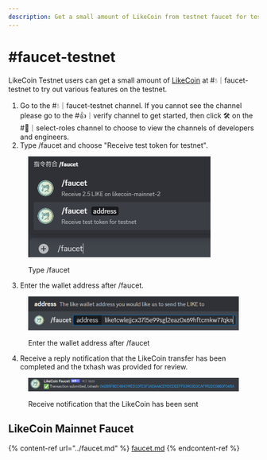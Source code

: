 ```yaml
---
description: Get a small amount of LikeCoin from testnet faucet for testing on testnet
---
```


# #faucet-testnet

LikeCoin Testnet users can get a small amount of [LikeCoin](https://like.co/) at #💧｜faucet-testnet to try out various features on the testnet.

1. Go to the #💧｜faucet-testnet channel. If you cannot see the channel please go to the #👍｜verify channel to get started, then click 🛠️ on the #🙋｜select-roles channel to choose to view the channels of developers and engineers.
2. Type /faucet and choose "Receive test token for testnet".

<figure><img src="../../.gitbook/assets/faucet-testnet 1.png" alt=""><figcaption><p>Type /faucet</p></figcaption></figure>

3. Enter the wallet address after /faucet.

<figure><img src="../../.gitbook/assets/faucet-mainnet 2.png" alt=""><figcaption><p>Enter the wallet address after /faucet</p></figcaption></figure>

4. Receive a reply notification that the LikeCoin transfer has been completed and the txhash was provided for review.

<figure><img src="../../.gitbook/assets/faucet-mainnet 3.png" alt=""><figcaption><p>Receive notification that the LikeCoin has been sent</p></figcaption></figure>

## LikeCoin Mainnet Faucet

{% content-ref url="../faucet.md" %}
[faucet.md](../faucet.md)
{% endcontent-ref %}
